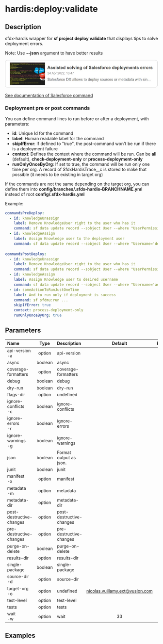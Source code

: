 <!-- This file has been generated with command 'sf hardis:doc:plugin:generate'. Please do not update it manually or it may be overwritten -->
# hardis:deploy:validate

## Description

sfdx-hardis wrapper for **sf project deploy validate** that displays tips to solve deployment errors.

Note: Use **--json** argument to have better results

[![Assisted solving of Salesforce deployments errors](https://github.com/hardisgroupcom/sfdx-hardis/raw/main/docs/assets/images/article-deployment-errors.jpg)](https://nicolas.vuillamy.fr/assisted-solving-of-salesforce-deployments-errors-47f3666a9ed0)

[See documentation of Salesforce command](https://developer.salesforce.com/docs/atlas.en-us.sfdx_cli_reference.meta/sfdx_cli_reference/cli_reference_project_commands_unified.htm#cli_reference_project_deploy_validate_unified)

### Deployment pre or post commands

You can define command lines to run before or after a deployment, with parameters:

- **id**: Unique Id for the command
- **label**: Human readable label for the command
- **skipIfError**: If defined to "true", the post-command won't be run if there is a deployment failure
- **context**: Defines the context where the command will be run. Can be **all** (default), **check-deployment-only** or **process-deployment-only**
- **runOnlyOnceByOrg**: If set to true, the command will be run only one time per org. A record of SfdxHardisTrace__c is stored to make that possible (it needs to be existing in target org)

If the commands are not the same depending on the target org, you can define them into **config/branches/.sfdx-hardis-BRANCHNAME.yml** instead of root **config/.sfdx-hardis.yml**

Example:

```yaml
commandsPreDeploy:
  - id: knowledgeUnassign
    label: Remove KnowledgeUser right to the user who has it
    command: sf data update record --sobject User --where "UserPermissionsKnowledgeUser='true'" --values "UserPermissionsKnowledgeUser='false'" --json
  - id: knowledgeAssign
    label: Assign Knowledge user to the deployment user
    command: sf data update record --sobject User --where "Username='deploy.github@myclient.com'" --values "UserPermissionsKnowledgeUser='true'" --json

commandsPostDeploy:
  - id: knowledgeUnassign
    label: Remove KnowledgeUser right to the user who has it
    command: sf data update record --sobject User --where "UserPermissionsKnowledgeUser='true'" --values "UserPermissionsKnowledgeUser='false'" --json
  - id: knowledgeAssign
    label: Assign Knowledge user to desired username
    command: sf data update record --sobject User --where "Username='admin-yser@myclient.com'" --values "UserPermissionsKnowledgeUser='true'" --json
  - id: someActionToRunJustOneTime
    label: And to run only if deployment is success
    command: sf sfdmu:run ...
    skipIfError: true
    context: process-deployment-only
    runOnlyOnceByOrg: true
```


## Parameters

| Name                     |  Type   | Description              |              Default              | Required | Options |
|:-------------------------|:-------:|:-------------------------|:---------------------------------:|:--------:|:-------:|
| api-version<br/>-a       | option  | api-version              |                                   |          |         |
| async                    | boolean | async                    |                                   |          |         |
| coverage-formatters      | option  | coverage-formatters      |                                   |          |         |
| debug                    | boolean | debug                    |                                   |          |         |
| dry-run                  | boolean | dry-run                  |                                   |          |         |
| flags-dir                | option  | undefined                |                                   |          |         |
| ignore-conflicts<br/>-c  | boolean | ignore-conflicts         |                                   |          |         |
| ignore-errors<br/>-r     | boolean | ignore-errors            |                                   |          |         |
| ignore-warnings<br/>-g   | boolean | ignore-warnings          |                                   |          |         |
| json                     | boolean | Format output as json.   |                                   |          |         |
| junit                    | boolean | junit                    |                                   |          |         |
| manifest<br/>-x          | option  | manifest                 |                                   |          |         |
| metadata<br/>-m          | option  | metadata                 |                                   |          |         |
| metadata-dir             | option  | metadata-dir             |                                   |          |         |
| post-destructive-changes | option  | post-destructive-changes |                                   |          |         |
| pre-destructive-changes  | option  | pre-destructive-changes  |                                   |          |         |
| purge-on-delete          | boolean | purge-on-delete          |                                   |          |         |
| results-dir              | option  | results-dir              |                                   |          |         |
| single-package           | boolean | single-package           |                                   |          |         |
| source-dir<br/>-d        | option  | source-dir               |                                   |          |         |
| target-org<br/>-o        | option  | undefined                | <nicolas.vuillamy.ext@vusion.com> |          |         |
| test-level               | option  | test-level               |                                   |          |         |
| tests                    | option  | tests                    |                                   |          |         |
| wait<br/>-w              | option  | wait                     |                33                 |          |         |

## Examples


